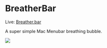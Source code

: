 # BreatherBar

Live: [Breather.bar](https://www.breather.bar)

A super simple Mac Menubar breathing bubble.

![](demo.gif)
